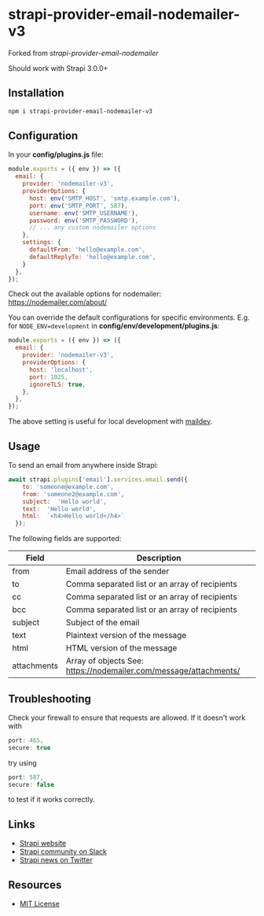 # strapi-provider-email-nodemailer-v3
Forked from *strapi-provider-email-nodemailer*

Should work with Strapi 3.0.0+

## Installation

```bash
npm i strapi-provider-email-nodemailer-v3
```

## Configuration

In your **config/plugins.js** file:
```js
module.exports = ({ env }) => ({
  email: {
    provider: 'nodemailer-v3',
    providerOptions: {
      host: env('SMTP_HOST', 'smtp.example.com'),
      port: env('SMTP_PORT', 587),
      username: env('SMTP_USERNAME'),
      password: env('SMTP_PASSWORD'),
      // ... any custom nodemailer options
    },
    settings: {
      defaultFrom: 'hello@example.com',
      defaultReplyTo: 'hello@example.com',
    }
  },
});
```

Check out the available options for nodemailer: https://nodemailer.com/about/

You can override the default configurations for specific environments. E.g. for
`NODE_ENV=development` in **config/env/development/plugins.js**:
```js
module.exports = ({ env }) => ({
  email: {
    provider: 'nodemailer-v3',
    providerOptions: {
      host: 'localhost',
      port: 1025,
      ignoreTLS: true,
    },
  },
});
```
The above setting is useful for local development with
[maildev](https://github.com/maildev/maildev).


## Usage


To send an email from anywhere inside Strapi:
```js
await strapi.plugins['email'].services.email.send({
    to: 'someone@example.com',
    from: 'someone2@example.com',
    subject:  'Hello world',
    text:  'Hello world',
    html:  `<h4>Hello world</h4>`
  });
```   

The following fields are supported:

| Field  | Description |
| ------------- | ------------- |
| from | Email address of the sender|
| to | Comma separated list or an array of recipients |
| cc | Comma separated list or an array of recipients |
| bcc | Comma separated list or an array of recipients |
| subject | Subject of the email |
| text | Plaintext version of the message |
| html | HTML version of the message |
| attachments | Array of objects See: https://nodemailer.com/message/attachments/ |

## Troubleshooting
Check your firewall to ensure that requests are allowed. If it doesn't work with 
```js
port: 465,
secure: true
```
try using
```js
port: 587,
secure: false
```
to test if it works correctly.

## Links

- [Strapi website](http://strapi.io/)
- [Strapi community on Slack](http://slack.strapi.io)
- [Strapi news on Twitter](https://twitter.com/strapijs)

## Resources

- [MIT License](LICENSE.md)

